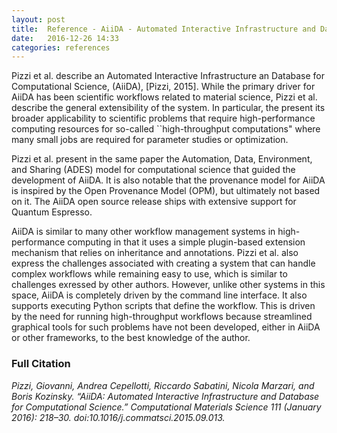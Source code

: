 ```yaml
---
layout: post
title:  Reference - AiiDA - Automated Interactive Infrastructure and Database for Computational Science
date:   2016-12-26 14:33
categories: references
---
```


Pizzi et al. describe an Automated Interactive Infrastructure an Database for 
Computational Science, (AiiDA), \[Pizzi, 2015]. While the primary driver for
AiiDA has been scientific workflows related to material science, Pizzi et al.
describe the general extensibility of the system. In particular, the present
its broader applicability to scientific problems that require 
high-performance computing resources for so-called ``high-throughput 
computations" where many small jobs are required for parameter studies or 
optimization.

Pizzi et al. present in the same paper the Automation, Data, Environment, and
Sharing (ADES) model for computational science that guided the development of
AiiDA. It is also notable that the provenance model for AiiDA is inspired by
the Open Provenance Model (OPM), but ultimately not based on it. The AiiDA
open source release ships with extensive support for Quantum Espresso.

AiiDA is similar to many other workflow management systems in 
high-performance computing in that it uses a simple plugin-based extension
mechanism that relies on inheritance and annotations. Pizzi et al. also express
the challenges associated with creating a system that can handle complex
workflows while remaining easy to use, which is similar to challenges exressed
by other authors. However, unlike other systems in this space, AiiDA is 
completely driven by the command line interface. It also supports executing 
Python scripts that define the workflow. This is driven by the need for running
high-throughput workflows because streamlined graphical tools for such
problems have not been developed, either in AiiDA or other frameworks, to the
best knowledge of the author.

### Full Citation
_Pizzi, Giovanni, Andrea Cepellotti, Riccardo Sabatini, Nicola Marzari, and Boris Kozinsky. “AiiDA: Automated Interactive Infrastructure and Database for Computational Science.” Computational Materials Science 111 (January 2016): 218–30. doi:10.1016/j.commatsci.2015.09.013._


